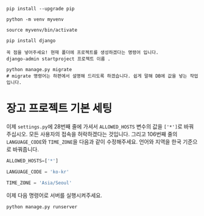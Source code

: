```
pip install --upgrade pip

python -m venv myvenv

source myvenv/bin/activate

pip install django

꼭 점을 넣어주세요! 현재 폴더에 프로젝트를 생성하겠다는 명령어 입니다.
django-admin startproject 프로젝트 이름 .

python manage.py migrate
# migrate 명령어는 하편에서 설명해 드리도록 하겠습니다. 쉽게 말해 DB에 값을 넣는 작업입니다.
```

# 장고 프로젝트 기본 세팅

이제 `settings.py`에 28번째 줄에 가셔서 `ALLOWED_HOSTS` 변수의 값을 `['*']`로 바꿔 주십시오. 모든 사용자의 접속을 허락하겠다는 것입니다. 그리고 106번째 줄의 `LANGUAGE_CODE`와 `TIME_ZONE`을 다음과 같이 수정해주세요. 언어와 지역을 한국 기준으로 바꿔줍니다.

```python
ALLOWED_HOSTS=['*']
```

```python
LANGUAGE_CODE = 'ko-kr'

TIME_ZONE = 'Asia/Seoul'
```

이제 다음 명령어로 서버를 실행시켜주세요.

```
python manage.py runserver 
```
